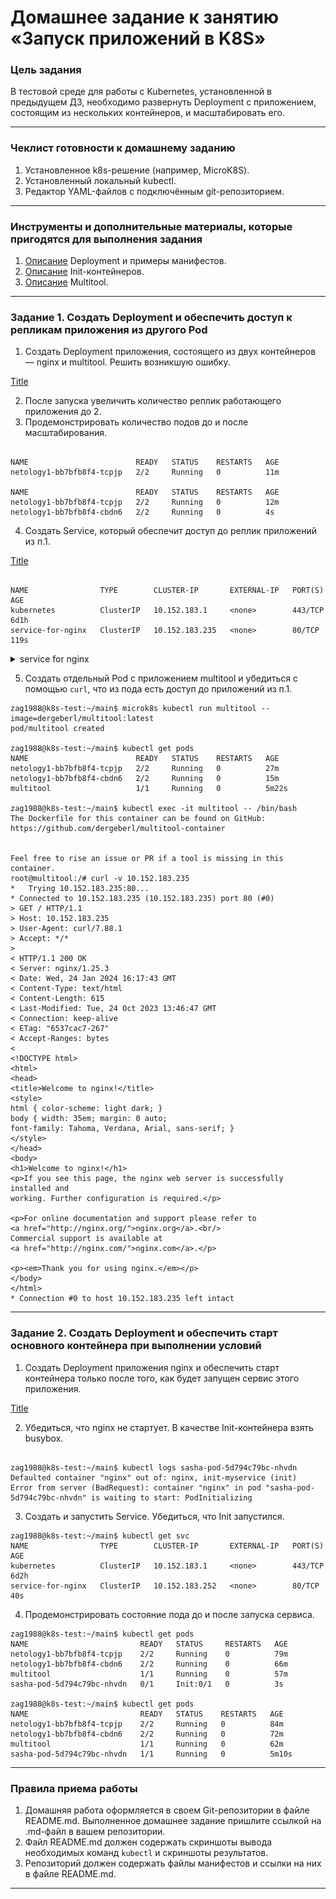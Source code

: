 # Домашнее задание к занятию «Запуск приложений в K8S»

### Цель задания

В тестовой среде для работы с Kubernetes, установленной в предыдущем ДЗ, необходимо развернуть Deployment с приложением, состоящим из нескольких контейнеров, и масштабировать его.

------

### Чеклист готовности к домашнему заданию

1. Установленное k8s-решение (например, MicroK8S).
2. Установленный локальный kubectl.
3. Редактор YAML-файлов с подключённым git-репозиторием.

------

### Инструменты и дополнительные материалы, которые пригодятся для выполнения задания

1. [Описание](https://kubernetes.io/docs/concepts/workloads/controllers/deployment/) Deployment и примеры манифестов.
2. [Описание](https://kubernetes.io/docs/concepts/workloads/pods/init-containers/) Init-контейнеров.
3. [Описание](https://github.com/wbitt/Network-MultiTool) Multitool.

------

### Задание 1. Создать Deployment и обеспечить доступ к репликам приложения из другого Pod

1. Создать Deployment приложения, состоящего из двух контейнеров — nginx и multitool. Решить возникшую ошибку.

[Title](main/deployment1.yaml)

2. После запуска увеличить количество реплик работающего приложения до 2.
3. Продемонстрировать количество подов до и после масштабирования.

```shell

NAME                        READY   STATUS    RESTARTS   AGE
netology1-bb7bfb8f4-tcpjp   2/2     Running   0          11m

NAME                        READY   STATUS    RESTARTS   AGE
netology1-bb7bfb8f4-tcpjp   2/2     Running   0          12m
netology1-bb7bfb8f4-cbdn6   2/2     Running   0          4s

```
4. Создать Service, который обеспечит доступ до реплик приложений из п.1.

[Title](main/service.yaml)

```shell

NAME                TYPE        CLUSTER-IP       EXTERNAL-IP   PORT(S)   AGE
kubernetes          ClusterIP   10.152.183.1     <none>        443/TCP   6d1h
service-for-nginx   ClusterIP   10.152.183.235   <none>        80/TCP    119s

```

<details>
<summary>service for nginx</summary>

![Alt text](<IMG/service for nginx.PNG>)

</details>

5. Создать отдельный Pod с приложением multitool и убедиться с помощью `curl`, что из пода есть доступ до приложений из п.1.

```shell
zag1988@k8s-test:~/main$ microk8s kubectl run multitool --image=dergeberl/multitool:latest
pod/multitool created

zag1988@k8s-test:~/main$ kubectl get pods
NAME                        READY   STATUS    RESTARTS   AGE
netology1-bb7bfb8f4-tcpjp   2/2     Running   0          27m
netology1-bb7bfb8f4-cbdn6   2/2     Running   0          15m
multitool                   1/1     Running   0          5m22s

zag1988@k8s-test:~/main$ kubectl exec -it multitool -- /bin/bash
The Dockerfile for this container can be found on GitHub:
https://github.com/dergeberl/multitool-container


Feel free to rise an issue or PR if a tool is missing in this container.
root@multitool:/# curl -v 10.152.183.235
*   Trying 10.152.183.235:80...
* Connected to 10.152.183.235 (10.152.183.235) port 80 (#0)
> GET / HTTP/1.1
> Host: 10.152.183.235
> User-Agent: curl/7.88.1
> Accept: */*
> 
< HTTP/1.1 200 OK
< Server: nginx/1.25.3
< Date: Wed, 24 Jan 2024 16:17:43 GMT
< Content-Type: text/html
< Content-Length: 615
< Last-Modified: Tue, 24 Oct 2023 13:46:47 GMT
< Connection: keep-alive
< ETag: "6537cac7-267"
< Accept-Ranges: bytes
< 
<!DOCTYPE html>
<html>
<head>
<title>Welcome to nginx!</title>
<style>
html { color-scheme: light dark; }
body { width: 35em; margin: 0 auto;
font-family: Tahoma, Verdana, Arial, sans-serif; }
</style>
</head>
<body>
<h1>Welcome to nginx!</h1>
<p>If you see this page, the nginx web server is successfully installed and
working. Further configuration is required.</p>

<p>For online documentation and support please refer to
<a href="http://nginx.org/">nginx.org</a>.<br/>
Commercial support is available at
<a href="http://nginx.com/">nginx.com</a>.</p>

<p><em>Thank you for using nginx.</em></p>
</body>
</html>
* Connection #0 to host 10.152.183.235 left intact
```
------

### Задание 2. Создать Deployment и обеспечить старт основного контейнера при выполнении условий

1. Создать Deployment приложения nginx и обеспечить старт контейнера только после того, как будет запущен сервис этого приложения.

[Title](main/deployment_init.yaml)

2. Убедиться, что nginx не стартует. В качестве Init-контейнера взять busybox.

```shell

zag1988@k8s-test:~/main$ kubectl logs sasha-pod-5d794c79bc-nhvdn 
Defaulted container "nginx" out of: nginx, init-myservice (init)
Error from server (BadRequest): container "nginx" in pod "sasha-pod-5d794c79bc-nhvdn" is waiting to start: PodInitializing

```

3. Создать и запустить Service. Убедиться, что Init запустился.

```shell
zag1988@k8s-test:~/main$ kubectl get svc
NAME                TYPE        CLUSTER-IP       EXTERNAL-IP   PORT(S)   AGE
kubernetes          ClusterIP   10.152.183.1     <none>        443/TCP   6d2h
service-for-nginx   ClusterIP   10.152.183.252   <none>        80/TCP    40s

```

4. Продемонстрировать состояние пода до и после запуска сервиса.


```shell
zag1988@k8s-test:~/main$ kubectl get pods
NAME                         READY   STATUS     RESTARTS   AGE
netology1-bb7bfb8f4-tcpjp    2/2     Running    0          79m
netology1-bb7bfb8f4-cbdn6    2/2     Running    0          66m
multitool                    1/1     Running    0          57m
sasha-pod-5d794c79bc-nhvdn   0/1     Init:0/1   0          3s

zag1988@k8s-test:~/main$ kubectl get pods
NAME                         READY   STATUS    RESTARTS   AGE
netology1-bb7bfb8f4-tcpjp    2/2     Running   0          84m
netology1-bb7bfb8f4-cbdn6    2/2     Running   0          72m
multitool                    1/1     Running   0          62m
sasha-pod-5d794c79bc-nhvdn   1/1     Running   0          5m10s

```

------

### Правила приема работы

1. Домашняя работа оформляется в своем Git-репозитории в файле README.md. Выполненное домашнее задание пришлите ссылкой на .md-файл в вашем репозитории.
2. Файл README.md должен содержать скриншоты вывода необходимых команд `kubectl` и скриншоты результатов.
3. Репозиторий должен содержать файлы манифестов и ссылки на них в файле README.md.

------

